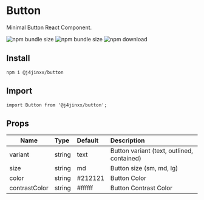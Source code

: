 # Button
Minimal Button React Component.

![npm bundle size](https://img.shields.io/bundlephobia/min/@j4jinxx/button)
![npm bundle size](https://img.shields.io/bundlephobia/minzip/@j4jinxx/button)
![npm download](https://img.shields.io/npm/dm/@j4jinxx/button.svg)

## Install
    npm i @j4jinxx/button

## Import
    import Button from '@j4jinxx/button';


## Props
|   Name        |  Type  |   Default       | Description |
|---------------|:-------|:----------------|:------------|
| variant       | string | text            | Button variant (text, outlined, contained) |
| size          | string | md              | Button size (sm, md, lg)  |
| color         | string | #212121         | Button Color  |
| contrastColor | string | #ffffff         | Button Contrast Color  |